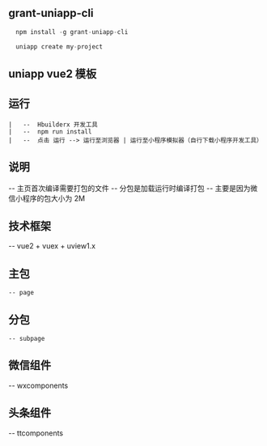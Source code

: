 ## grant-uniapp-cli

```js
  npm install -g grant-uniapp-cli

  uniapp create my-project
```
## uniapp vue2 模板

## 运行
	|	--	Hbuilderx 开发工具
	|	--	npm run install
	|	--	点击 运行 --> 运行至浏览器 | 运行至小程序模拟器（自行下载小程序开发工具）

## 说明
  -- 主页首次编译需要打包的文件
	-- 分包是加载运行时编译打包
	-- 主要是因为微信小程序的包大小为 2M
	
## 技术框架
 
  -- vue2 + vuex + uview1.x

## 主包
	
	-- page
	
## 分包

	-- subpage

## 微信组件

  -- wxcomponents

## 头条组件

  -- ttcomponents